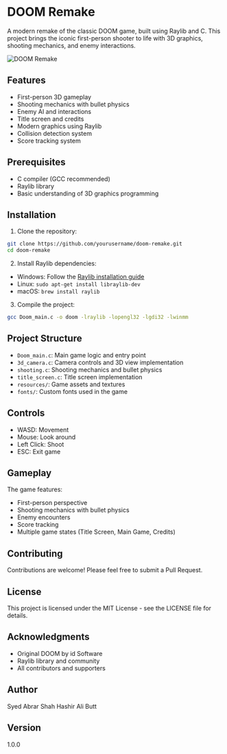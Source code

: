 # DOOM Remake

A modern remake of the classic DOOM game, built using Raylib and C. This project brings the iconic first-person shooter to life with 3D graphics, shooting mechanics, and enemy interactions.

![DOOM Remake](resources/doom_cover.png)

## Features

- First-person 3D gameplay
- Shooting mechanics with bullet physics
- Enemy AI and interactions
- Title screen and credits
- Modern graphics using Raylib
- Collision detection system
- Score tracking system

## Prerequisites

- C compiler (GCC recommended)
- Raylib library
- Basic understanding of 3D graphics programming

## Installation

1. Clone the repository:
```bash
git clone https://github.com/yourusername/doom-remake.git
cd doom-remake
```

2. Install Raylib dependencies:
- Windows: Follow the [Raylib installation guide](https://github.com/raysan5/raylib/wiki/Installation-Guide)
- Linux: `sudo apt-get install libraylib-dev`
- macOS: `brew install raylib`

3. Compile the project:
```bash
gcc Doom_main.c -o doom -lraylib -lopengl32 -lgdi32 -lwinmm
```

## Project Structure

- `Doom_main.c`: Main game logic and entry point
- `3d_camera.c`: Camera controls and 3D view implementation
- `shooting.c`: Shooting mechanics and bullet physics
- `title_screen.c`: Title screen implementation
- `resources/`: Game assets and textures
- `fonts/`: Custom fonts used in the game

## Controls

- WASD: Movement
- Mouse: Look around
- Left Click: Shoot
- ESC: Exit game

## Gameplay

The game features:
- First-person perspective
- Shooting mechanics with bullet physics
- Enemy encounters
- Score tracking
- Multiple game states (Title Screen, Main Game, Credits)

## Contributing

Contributions are welcome! Please feel free to submit a Pull Request.

## License

This project is licensed under the MIT License - see the LICENSE file for details.

## Acknowledgments

- Original DOOM by id Software
- Raylib library and community
- All contributors and supporters

## Author

Syed Abrar Shah
Hashir Ali Butt

## Version

1.0.0 
